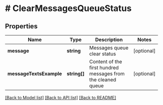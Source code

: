 # # ClearMessagesQueueStatus

## Properties

Name | Type | Description | Notes
------------ | ------------- | ------------- | -------------
**message** | **string** | Messages queue clear status | [optional]
**messageTextsExample** | **string[]** | Content of the first hundred messages from the cleaned queue | [optional]

[[Back to Model list]](../../README.md#models) [[Back to API list]](../../README.md#endpoints) [[Back to README]](../../README.md)
